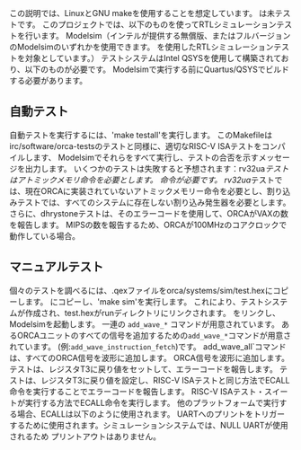 この説明では、LinuxとGNU makeを使用することを想定しています。
は未テストです。  このプロジェクトでは、以下のものを使ってRTLシミュレーションテストを行います。
Modelsim（インテルが提供する無償版、またはフルバージョンのModelsimのいずれかを使用できます。
を使用したRTLシミュレーションテストを対象としています。）  テストシステムはIntel QSYSを使用して構築されており、以下のものが必要です。
Modelsimで実行する前にQuartus/QSYSでビルドする必要があります。

## 自動テスト

自動テストを実行するには、'make testall'を実行します。  このMakefileは
irc/software/orca-testsのテストと同様に、適切なRISC-V ISAテストをコンパイルします、
Modelsimでそれらをすべて実行し、テストの合否を示すメッセージを出力します。
いくつかのテストは失敗すると予想されます：rv32ua*テストはアトミックメモリ命令を必要とします。
命令が必要です。
rv32ua*テストでは、現在ORCAに実装されていないアトミックメモリー命令を必要とし、割り込みテストでは、すべてのシステムに存在しない割り込み発生器を必要とします。
さらに、dhrystoneテストは、そのエラーコードを使用して、ORCAがVAXの数を報告します。
MIPSの数を報告するため、ORCAが100MHzのコアクロックで動作している場合。

## マニュアルテスト

個々のテストを調べるには、.qexファイルをorca/systems/sim/test.hexにコピーします。
にコピーし、'make sim'を実行します。  これにより、テストシステムが作成され、test.hexがrunディレクトリにリンクされます。
をリンクし、Modelsimを起動します。  一連の `add_wave_*` コマンドが用意されています。
あるORCAユニットのすべての信号を追加するための`add_wave_*`コマンドが用意されています。
(例:`add_wave_instruction_fetch`)です。  add_wave_all`コマンドは、すべてのORCA信号を波形に追加します。
ORCA信号を波形に追加します。  テストは、レジスタT3に戻り値をセットして、エラーコードを報告します。
テストは、レジスタT3に戻り値を設定し、RISC-V ISAテストと同じ方法でECALL命令を実行することでエラーコードを報告します。
RISC-V ISAテスト・スイートが実行する方法でECALL命令を実行します。  他のプラットフォームで実行する場合、ECALLは以下のように使用されます。
UARTへのプリントをトリガーするために使用されます。シミュレーションシステムでは、NULL UARTが使用されるため
プリントアウトはありません。
